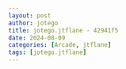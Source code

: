 ```yaml
---
layout: post
author: jotego
title: jotego.jtflane - 42941f5
date: 2024-08-09
categories: [Arcade, jtflane]
tags: [jotego.jtflane]
---
```


